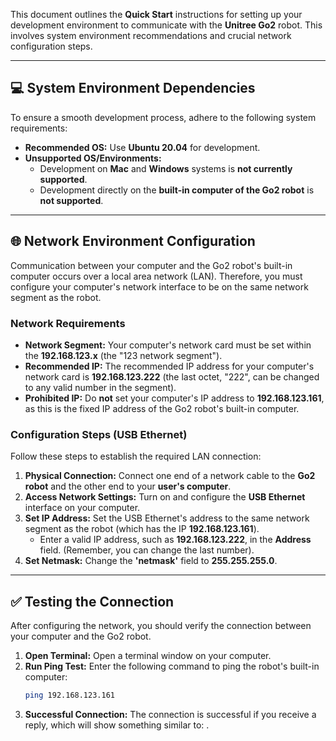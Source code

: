 This document outlines the **Quick Start** instructions for setting up your development environment to communicate with the **Unitree Go2** robot. This involves system environment recommendations and crucial network configuration steps.

-----

## 💻 System Environment Dependencies

To ensure a smooth development process, adhere to the following system requirements:

  * **Recommended OS:** Use **Ubuntu 20.04** for development.
  * **Unsupported OS/Environments:**
      * Development on **Mac** and **Windows** systems is **not currently supported**.
      * Development directly on the **built-in computer of the Go2 robot** is **not supported**.

-----

## 🌐 Network Environment Configuration

Communication between your computer and the Go2 robot's built-in computer occurs over a local area network (LAN). Therefore, you must configure your computer's network interface to be on the same network segment as the robot.

### Network Requirements

  * **Network Segment:** Your computer's network card must be set within the **192.168.123.x** (the "123 network segment").
  * **Recommended IP:** The recommended IP address for your computer's network card is **192.168.123.222** (the last octet, "222", can be changed to any valid number in the segment).
  * **Prohibited IP:** Do **not** set your computer's IP address to **192.168.123.161**, as this is the fixed IP address of the Go2 robot's built-in computer.

### Configuration Steps (USB Ethernet)

Follow these steps to establish the required LAN connection:

1.  **Physical Connection:** Connect one end of a network cable to the **Go2 robot** and the other end to your **user's computer**.
2.  **Access Network Settings:** Turn on and configure the **USB Ethernet** interface on your computer.
3.  **Set IP Address:** Set the USB Ethernet's address to the same network segment as the robot (which has the IP **192.168.123.161**).
      * Enter a valid IP address, such as **192.168.123.222**, in the **Address** field. (Remember, you can change the last number).
4.  **Set Netmask:** Change the **'netmask'** field to **255.255.255.0**.

-----

## ✅ Testing the Connection

After configuring the network, you should verify the connection between your computer and the Go2 robot.

1.  **Open Terminal:** Open a terminal window on your computer.
2.  **Run Ping Test:** Enter the following command to ping the robot's built-in computer:
    ```bash
    ping 192.168.123.161
    ```
3.  **Successful Connection:** The connection is successful if you receive a reply, which will show something similar to: .
